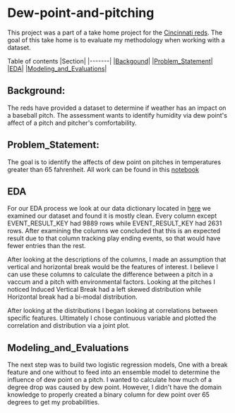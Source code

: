 # Dew-point-and-pitching

This project was a part of a take home project for the [Cincinnati reds](https://www.mlb.com/reds). The goal of this take home is to evaluate my methodology when working with a dataset.

Table of contents
|Section|
|-------|
|[Backgound](#Background)|
|[Problem_Statement](#Problem_Statement)|
|[EDA](#EDA)|
|[Modeling_and_Evaluations](#Modeling_and_Evaluations)|

## Background:

The reds have provided a dataset to determine if weather has an impact on a baseball pitch. The assessment wants to identify humidity via dew point's affect of a pitch and pitcher's comfortability. 

## Problem_Statement:

The goal is to identify the affects of dew point on pitches in temperatures greater than 65 fahrenheit. All work can be found in this [notebook](./Code/Notebook.ipynb)

## EDA

For our EDA process we look at our data dictionary located in [here](./Orignal_files/Dew_Point_and_Pitching.pdf) we examined our dataset and found it is mostly clean. Every column except EVENT_RESULT_KEY had 9889 rows while EVENT_RESULT_KEY had 2631 rows. After examining the columns we concluded that this is an expected result due to that column tracking play ending events, so that would have fewer entries than the rest.

After looking at the descriptions of the columns, I made an assumption that vertical and horizontal break would be the features of interest. I believe I can use these columns to calculate the difference between a pitch in a vaccum and a pitch with environmental factors. Looking at the pitches I noticed Induced Vertical Break had a left skewed distribution while Horizontal break had a bi-modal distribution.

After looking at the distributions I began looking at correlations between specific features. Ultimately I chose continuous variable and plotted the correlation and distribution via a joint plot.

## Modeling_and_Evaluations

The next step was to build two logistic regression models, One with a break feature and one without to feed into an ensemble model to determine the influence of dew point on a pitch. I wanted to calculate how much of a degree drop was caused by dew point. However, I didn't have the domain knowledge to properly created a binary column for dew point over 65 degrees to get my probabilities.
